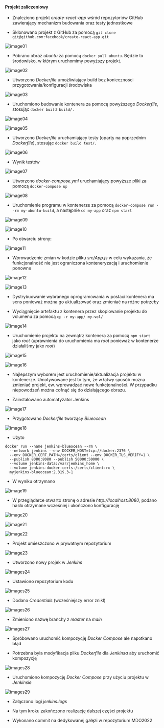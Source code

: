 #### Projekt zaliczeniowy

* Znaleziono projekt _create-react-app_ wśród repozytoriów GitHub zawierający mechanizm budowania oraz testy jednostkowe

* Sklonowano projekt z GitHub za pomocą `git clone git@github.com:facebook/create-react-app.git`

![image01](img/01.png)

* Pobrano obraz _ubuntu_ za pomocą `docker pull ubuntu`. Będzie to środowisko, w którym uruchomimy powyższy projekt.

![image02](img/02.png)

* Utworzono _Dockerfile_ umożliwiający build bez konieczności przygotowania/konfiguracji środowiska

![image03](img/03.png)

* Uruchomiono budowanie kontenera za pomocą powyższego _Dockerfile_, stosując `docker build build/.`

![image04](img/04.png)

![image05](img/05.png)

* Utworzono _Dockerfile_ uruchamiający testy (oparty na poprzednim _Dockerfile_), stosując `docker build test/.`

![image06](img/06.png)

* Wynik testów

![image07](img/07.png)

* Utworzono _docker-compose.yml_ uruchamiający powyższe pliki za pomocą `docker-compose up`

![image08](img/08.png)

* Uruchomienie programu w kontenerze za pomocą `docker-compose run --rm my-ubuntu-build`, a następnie `cd my-app` oraz `npm start`

![image09](img/09.png)

![image10](img/10.png)

* Po otwarciu strony:

![image11](img/11.png)

* Wprowadzenie zmian w kodzie pliku _src/App.js_ w celu wykazania, że funkcjonalność nie jest ograniczona konteneryzacją i uruchomienie ponowne

![image12](img/12.png)

![image13](img/13.png)

* Dystrybuowanie wybranego oprogramowania w postaci kontenera ma sens ponieważ można go aktualizować oraz zmieniać na różne potrzeby

* Wyciągnięcie artefaktu z kontenera przez skopiowanie projektu do volumenu za pomocą `cp -r my-app/ my-vol/`

![image14](img/14.png)

* Uruchomienie projektu na zewnątrz kontenera za pomocą `npm start` jako _root_ (uprawnienia do uruchomienia ma _root_ ponieważ w kontenerze działaliśmy jako _root_)

![image15](img/15.png)

![image16](img/16.png)

* Najlepszym wyborem jest uruchomienie/aktualizacja projektu w kontenerze. Umotywowane jest to tym, że w łatwy sposób można zmieniać projekt, ew. wprowadzać nowe funkcjonalności.
W przypadku niepowodzeń można cofnąć się do działającego obrazu.

* Zainstalowano automatyzator Jenkins

![image17](img/17.png)

* Przygotowano _Dockerfile_ tworzący _Blueocean_

![image18](img/18.png)

* Użyto 

```
docker run --name jenkins-blueocean --rm \
  --network jenkins --env DOCKER_HOST=tcp://docker:2376 \
  --env DOCKER_CERT_PATH=/certs/client --env DOCKER_TLS_VERIFY=1 \
  --publish 8080:8080 --publish 50000:50000 \
  --volume jenkins-data:/var/jenkins_home \
  --volume jenkins-docker-certs:/certs/client:ro \
  myjenkins-blueocean:2.319.3-1
```

* W wyniku otrzymano

![image19](img/19.png)

* W przeglądarce otwarto stronę o adresie _http://localhost:8080_, podano hasło otrzymane wcześniej i ukończono konfigurację

![image20](img/20.png)

![image21](img/21.png)

![image22](img/22.png)

* Projekt umieszczono w prywatnym repozytorium

![image23](img/23.png)

* Utworzono nowy projek w _Jenkins_

![images24](img/24.png)

* Ustawiono repozytorium kodu

![images25](img/25.png)

* Dodano _Credentials_ (wcześniejszy error znikł)

![images26](img/26.png)

* Zmieniono nazwę branchy z _master_ na _main_

![images27](img/27.png)

* Spróbowano uruchomić kompozycję _Docker Compose_ ale napotkano błąd

* Potrzebna była modyfikacja pliku _Dockerfile_ dla _Jenkinsa_ aby uruchomić kompozycję

![images28](img/28.png)

* Uruchomiono kompozycję _Docker Compose_ przy użyciu projektu w _Jenkinsie_

![images29](img/29.png)

* Załączono logi _jenkins.logs_

* Na tym kroku zakończono realizację dalszej części projektu

* Wykonano commit na dedykowanej gałęzi w repozytorium MDO2022


